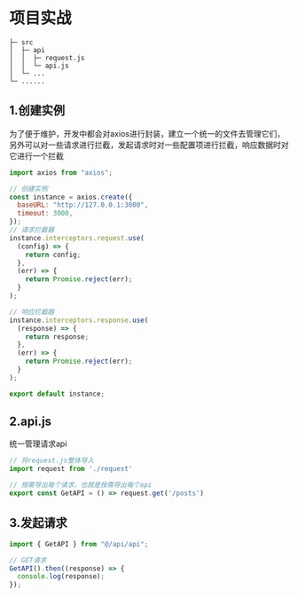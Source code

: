 # 项目实战

```
├─ src
│  ├─ api
│  │  ├─ request.js
│  │  └─ api.js
│  └─ ...
└─ ......
```

## 1.创建实例

为了便于维护，开发中都会对axios进行封装，建立一个统一的文件去管理它们，另外可以对一些请求进行拦截，发起请求时对一些配置项进行拦截，响应数据时对它进行一个拦截

```javascript
import axios from "axios";

// 创建实例
const instance = axios.create({
  baseURL: "http://127.0.0.1:3000",
  timeout: 3000,
});
// 请求拦截器
instance.interceptors.request.use(
  (config) => {
    return config;
  },
  (err) => {
    return Promise.reject(err);
  }
);

// 响应拦截器
instance.interceptors.response.use(
  (response) => {
    return response;
  },
  (err) => {
    return Promise.reject(err);
  }
);

export default instance;
```

## 2.api.js

统一管理请求api

```javascript
// 将request.js整体导入
import request from './request'

// 按需导出每个请求，也就是按需导出每个api
export const GetAPI = () => request.get('/posts')
```

## 3.发起请求

```javascript
import { GetAPI } from "@/api/api";

// GET请求
GetAPI().then((response) => {
  console.log(response);
});
```

